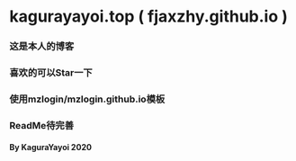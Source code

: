 # kagurayayoi.top ( fjaxzhy.github.io )
### 这是本人的博客
### 喜欢的可以Star一下
### 使用mzlogin/mzlogin.github.io模板
### ReadMe待完善
#### By KaguraYayoi 2020
